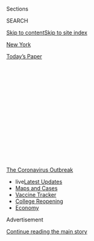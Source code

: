 <div id="app">

<div>

<div>

<div>

<div class="NYTAppHideMasthead css-1q2w90k e1suatyy0">

<div class="section css-ui9rw0 e1suatyy2">

<div class="css-eph4ug er09x8g0">

<div class="css-6n7j50">

</div>

<span class="css-1dv1kvn">Sections</span>

<div class="css-10488qs">

<span class="css-1dv1kvn">SEARCH</span>

</div>

[Skip to content](#site-content)[Skip to site index](#site-index)

</div>

<div id="masthead-section-label" class="css-1wr3we4 eaxe0e00">

[New
York](https://www.nytimes.com/section/nyregion)

</div>

<div class="css-10698na e1huz5gh0">

</div>

</div>

<div id="masthead-bar-one" class="section hasLinks css-15hmgas e1csuq9d3">

<div class="css-uqyvli e1csuq9d0">

</div>

<div class="css-1uqjmks e1csuq9d1">

</div>

<div class="css-9e9ivx">

[](https://myaccount.nytimes.com/auth/login?response_type=cookie&client_id=vi)

</div>

<div class="css-1bvtpon e1csuq9d2">

[Today’s
Paper](https://www.nytimes.com/section/todayspaper)

</div>

</div>

</div>

</div>

<div data-aria-hidden="false">

<div id="site-content" data-role="main">

<div>

<div class="css-1aor85t" style="opacity:0.000000001;z-index:-1;visibility:hidden">

<div class="css-1hqnpie">

<div class="css-epjblv">

<span class="css-17xtcya">[New
York](/section/nyregion)</span><span class="css-x15j1o">|</span><span class="css-fwqvlz">N.Y.C.
Schools, Nation’s Largest District, Will Not Fully Reopen in
Fall</span>

</div>

<div class="css-k008qs">

<div class="css-1iwv8en">

<span class="css-18z7m18"></span>

<div>

</div>

</div>

<span class="css-1n6z4y">https://nyti.ms/3fnOU3z</span>

<div class="css-1705lsu">

<div class="css-4xjgmj">

<div class="css-4skfbu" data-role="toolbar" data-aria-label="Social Media Share buttons, Save button, and Comments Panel with current comment count" data-testid="share-tools">

  - 
  - 
  - 
  - 
    
    <div class="css-6n7j50">
    
    </div>

  - 
  - 

</div>

</div>

</div>

</div>

</div>

</div>

<div id="NYT_TOP_BANNER_REGION" class="css-13pd83m">

<div>

<div id="styln-prism-menu-1592847958612" class="section interactive-content interactive-size-medium css-1edisqu">

<div class="css-17ih8de interactive-body">

<div id="scroll-container" class="css-1gj85ro">

[<span class="styln-title-wrap"><span class="css-1pje3qr">The
Coronavirus</span><span class="css-1pje3qr">
Outbreak</span></span>](https://www.nytimes.com/news-event/coronavirus?action=click&pgtype=Article&state=default&region=TOP_BANNER&context=storylines_menu)

  - <span class="css-kqxiym" data-emphasize="true">live</span>[Latest
    Updates](https://www.nytimes.com/2020/08/04/world/coronavirus-cases.html?action=click&pgtype=Article&state=default&region=TOP_BANNER&context=storylines_menu)
  - [Maps and
    Cases](https://www.nytimes.com/interactive/2020/us/coronavirus-us-cases.html?action=click&pgtype=Article&state=default&region=TOP_BANNER&context=storylines_menu)
  - [Vaccine
    Tracker](https://www.nytimes.com/interactive/2020/science/coronavirus-vaccine-tracker.html?action=click&pgtype=Article&state=default&region=TOP_BANNER&context=storylines_menu)
  - [College
    Reopening](https://www.nytimes.com/2020/08/02/us/covid-college-reopening.html?action=click&pgtype=Article&state=default&region=TOP_BANNER&context=storylines_menu)
  - [Economy](https://www.nytimes.com/live/2020/08/04/business/stock-market-today-coronavirus?action=click&pgtype=Article&state=default&region=TOP_BANNER&context=storylines_menu)

</div>

</div>

</div>

</div>

</div>

<div id="top-wrapper" class="css-1sy8kpn">

<div id="top-slug" class="css-l9onyx">

Advertisement

</div>

[Continue reading the main
story](#after-top)

<div class="ad top-wrapper" style="text-align:center;height:100%;display:block;min-height:250px">

<div id="top" class="place-ad" data-position="top" data-size-key="top">

</div>

</div>

<div id="after-top">

</div>

</div>

<div>

<div id="sponsor-wrapper" class="css-1hyfx7x">

<div id="sponsor-slug" class="css-19vbshk">

Supported by

</div>

[Continue reading the main
story](#after-sponsor)

<div id="sponsor" class="ad sponsor-wrapper" style="text-align:center;height:100%;display:block">

</div>

<div id="after-sponsor">

</div>

</div>

<div class="css-186x18t">

</div>

<div class="css-1vkm6nb ehdk2mb0">

# N.Y.C. Schools, Nation’s Largest District, Will Not Fully Reopen in Fall

</div>

Classroom attendance in September will be limited to only one to three
days a week in an effort to continue to curb the outbreak, the mayor
said.

![<span class="css-16f3y1r e13ogyst0">Mayor Bill de Blasio said
classroom attendance in New York City will be limited to only one to
three days a week as a way to slow the spread of
coronavirus.</span><span class="css-cch8ym"><span class="css-1dv1kvn">Credit</span><span class="css-cnj6d5 e1z0qqy90" itemprop="copyrightHolder"><span class="css-1ly73wi e1tej78p0">Credit...</span><span>Juan
Arredondo for The New York
Times</span></span></span>](https://static01.nyt.com/images/2020/07/08/nyregion/08NYVIRUS-SCHOOLS-REOPENING1/08NYVIRUS-SCHOOLS-REOPENING1-videoSixteenByNine3000.jpg)

<div class="css-18e8msd">

<div class="css-vp77d3 epjyd6m0">

<div class="css-hus3qt ey68jwv0" data-aria-hidden="true">

[![Eliza
Shapiro](https://static01.nyt.com/images/2018/12/28/multimedia/author-eliza-shapiro/author-eliza-shapiro-thumbLarge.png
"Eliza Shapiro")](https://www.nytimes.com/by/eliza-shapiro)

</div>

<div class="css-1baulvz">

By [<span class="css-1baulvz last-byline" itemprop="name">Eliza
Shapiro</span>](https://www.nytimes.com/by/eliza-shapiro)

</div>

</div>

  - 
    
    <div class="css-ld3wwf e16638kd2">
    
    Published July 8, 2020Updated July 17,
    2020
    
    </div>

  - 
    
    <div class="css-4xjgmj">
    
    <div class="css-pvvomx" data-role="toolbar" data-aria-label="Social Media Share buttons, Save button, and Comments Panel with current comment count" data-testid="share-tools">
    
      - 
      - 
      - 
      - 
        
        <div class="css-6n7j50">
        
        </div>
    
      - 
      - 
    
    </div>
    
    </div>

</div>

</div>

<div class="section meteredContent css-1r7ky0e" name="articleBody" itemprop="articleBody">

<div class="css-1fanzo5 StoryBodyCompanionColumn">

<div class="css-53u6y8">

About four months after 1.1 million New York City children [were forced
into online
learning](https://www.nytimes.com/2020/03/15/nyregion/nyc-schools-closed.html),
Mayor Bill de Blasio announced on Wednesday that public schools would
still not fully
[reopen](https://www.nytimes.com/article/new-york-phase-reopening.html)
in September, saying that classroom attendance would instead be limited
to only one to three days a week in an effort to continue to curb the
coronavirus outbreak.

The mayor’s release of his plan for the system, by far the nation’s
largest, [capped weeks of intense debate among elected officials,
educators and public health
experts](https://www.nytimes.com/2020/07/06/nyregion/nyc-school-reopening-plan.html)
over how to bring children back safely to 1,800 public schools.

The decision to opt for only a [partial
reopening](https://www.nytimes.com/2020/07/17/nyregion/phase-4-nyc-reopen.html),
which is most likely the only way to accommodate students in school
buildings while maintaining social distancing, may hinder hundreds of
thousands of parents from returning to their pre-pandemic work lives,
undermining the recovery of the [sputtering local
economy](https://www.nytimes.com/2020/07/07/nyregion/nyc-unemployment.html).

Still, the staggered schedules in [New York
City](https://www.nytimes.com/article/new-york-phase-reopening.html)
schools for September reflect a [growing trend among school systems,
universities and colleges around the
country](https://www.nytimes.com/2020/06/26/us/coronavirus-schools-reopen-fall.html),
which are all trying to find ways of balancing the urgent need to bring
students back to classrooms and campuses while also reducing density to
prevent the spread of the virus.

</div>

</div>

<div class="css-1fanzo5 StoryBodyCompanionColumn">

<div class="css-53u6y8">

“Everyone is looking to the public school system to indicate the bigger
direction of New York City,” Mr. de Blasio said Wednesday.

Under the mayor’s plan, there will probably be no more than a dozen
people in a classroom at a time, including teachers and aides, a stark
change from typical class size in New York City schools, which can hover
around 30 children.

Educators widely consider online learning to be a poor substitute for
the classroom, especially for younger children and [those with special
needs](https://www.nytimes.com/2020/04/16/nyregion/special-education-coronavirus-nyc.html).
The shift has also created enormous challenges for parents who have
struggled helping their children learn even as they have had to maintain
jobs from home or, if they are essential workers, had to scramble for
child care.

Still, like New York City’s, [many school districts around the country
are planning on not reopening
fully](https://www.nytimes.com/2020/06/26/us/coronavirus-schools-reopen-fall.html),
and instead will use a mix of in-person and remote learning
indefinitely.

President Trump threatened on Wednesday [to cut off federal funding to
school districts that do not reopen in person this
fall](https://www.nytimes.com/2020/07/08/us/politics/trump-schools-reopening.html).
On Tuesday he said that the social, psychological and educational costs
of keeping children at home would be worse than the virus itself.
Education policy is largely controlled by state and local officials, so
Mr. Trump does not have authority over whether systems reopen.

</div>

</div>

<div class="css-1fanzo5 StoryBodyCompanionColumn">

<div class="css-53u6y8">

The details of
[reopening](https://www.nytimes.com/2020/07/16/upshot/coronavirus-school-reopening-private-public-gap.html)
will vary widely between districts depending on the virus’ spread, which
is why a return to school may look very different in New York, where
transmission is currently low, than in Phoenix, where cases are
increasing.

<div id="NYT_MAIN_CONTENT_1_REGION" class="css-9tf9ac">

<div>

<div id="styln-covid-updates-world" class="section interactive-content interactive-size-medium css-1ftcdic">

<div class="css-17ih8de interactive-body">

<div id="styln-briefing-block" data-asset-id="QXJ0aWNsZTpueXQ6Ly9hcnRpY2xlLzNhNGMwYWI5LWIwY2QtNWQwOS1hZTgwLTdjMGU3ZTA1OWQ2OA==">

<div class="briefing-block-header-section">

# [Latest Updates: Global Coronavirus Outbreak](https://www.nytimes.com/2020/08/04/world/coronavirus-cases.html?action=click&pgtype=Article&state=default&region=MAIN_CONTENT_1&context=storylines_live_updates)

<div class="briefing-block-ts">

Updated 2020-08-04T19:54:55.182Z

</div>

</div>

  - [Public and private schools in Maryland and elsewhere are divided
    over in-person
    instruction.](https://www.nytimes.com/2020/08/04/world/coronavirus-cases.html?action=click&pgtype=Article&state=default&region=MAIN_CONTENT_1&context=storylines_live_updates#link-4825b93)
  - [N.Y.C.’s health commissioner resigns after clashing with the mayor
    over the
    virus.](https://www.nytimes.com/2020/08/04/world/coronavirus-cases.html?action=click&pgtype=Article&state=default&region=MAIN_CONTENT_1&context=storylines_live_updates#link-4d1eafa8)
  - [‘Long days, long nights’: Washington prepares for a prolonged fight
    over virus
    relief.](https://www.nytimes.com/2020/08/04/world/coronavirus-cases.html?action=click&pgtype=Article&state=default&region=MAIN_CONTENT_1&context=storylines_live_updates#link-6b644638)

<div class="briefing-block-footer">

<div class="briefing-block-footer-meta">

[See more
updates](https://www.nytimes.com/2020/08/04/world/coronavirus-cases.html?action=click&pgtype=Article&state=default&region=MAIN_CONTENT_1&context=storylines_live_updates)

</div>

<div class="briefing-block-briefinglinks">

<span>More live coverage:</span>
[Markets](https://www.nytimes.com/live/2020/08/04/business/stock-market-today-coronavirus?action=click&pgtype=Article&state=default&region=MAIN_CONTENT_1&context=storylines_live_updates)

</div>

</div>

</div>

</div>

</div>

</div>

</div>

In New York, [Gov. Andrew M.
Cuomo](https://www.nytimes.com/2020/07/14/arts/design/cuomo-covid-poster-new-york.html)
has authority over when schools across the state, including in New York
City, can reopen. Mr. Cuomo and Mr. de Blasio have [long feuded over
schools](https://www.nytimes.com/2020/04/12/nyregion/schools-cuomo-de-blasio-nyc-coronavirus.html),
and Mr. Cuomo could still halt the mayor’s timeline for
[reopening](https://www.nytimes.com/2020/07/16/upshot/coronavirus-school-reopening-private-public-gap.html).

The governor did not contradict Mr. de Blasio on Wednesday. Instead, he
reiterated that he has the ultimate decision about whether to reopen
schools at all, and that his office will make those decisions in the
first week of August. The governor said he expected some parents to
decide whether to send their children back to school in person the night
before reopening.

Under Mr. de Blasio’s plan, school principals will spend July
determining which of three staggered schedule options to adopt. That
decision will depend on how many students and staff can fit into school
buildings while social distancing, and on how many families want their
children to return to school in the first place.

School leaders will let parents know in August which days children can
report to school, and which days they will learn remotely.

The city’s models are based on current federal guidelines that recommend
six feet of distance between students.

After Mr. Trump said the Centers for Disease Control and Prevention’s
school reopening guidelines were too onerous, Vice President Mike Pence
said Wednesday [that the C.D.C. would issue updated guidelines on
schools next
week](https://www.nytimes.com/2020/07/08/world/coronavirus-updates.html?action=click&module=Top%20Stories&pgtype=Homepage).
If the guidance is more relaxed, it could mean that New York and other
districts across the country may be able to accommodate more children in
person come fall — if districts believe the new recommendations are
safe.

</div>

</div>

<div class="css-1fanzo5 StoryBodyCompanionColumn">

<div class="css-53u6y8">

Officials in Massachusetts, for example, [have already said schools
could reopen there with at least three feet of
distance](https://www.npr.org/2020/07/02/886845449/massachusetts-education-commissioner-on-states-plan-to-reopen-schools-in-the-fal)
between children.

Schools that can accommodate at least half of the student body with
distancing guidelines will be able to educate children in person two or
three days every week, while schools that can fit only about a third of
students will have children attend one or two days a week.

A [relatively small number of students with special
needs](https://www.nytimes.com/2020/04/16/nyregion/special-education-coronavirus-nyc.html)
in schools that already had very small class sizes could return for
alternating full weeks or even full-time.

Though school is scheduled to begin in early September, the options
announced Wednesday could still change significantly.

After New York become the national epicenter of the pandemic this
spring, the city flattened the curve significantly, but a significant
drop — or spike — could alter how schools reopen.

City Hall does not yet know precisely how many parents are planning to
keep their children home from school but will begin formally asking
families next week. If the number of students who opt for full-time
remote learning turns out to be much higher or lower than anticipated,
the models could change again. Like many urban school districts, New
York has moved away from neighborhood high schools to schools that admit
students from all over the city — many of whom have long trips on public
transportation.

Reopening public schools, even in a limited capacity, is the biggest and
most complex obstacle on New York’s long path to a full reopening.

</div>

</div>

<div class="css-1fanzo5 StoryBodyCompanionColumn">

<div class="css-53u6y8">

The vast majority of the city’s public school students are low-income,
and many of their parents and caretakers are essential workers who had
little choice but to report to work even at the height of the pandemic.

A Department of Education survey of about 400,000 parents found that
about 75 percent of families are tentatively willing to send their
children back to school.

Perhaps the biggest unanswered question of the reopening effort is how
working families will find child care for the days when their children
cannot be physically present in school. Mr. de Blasio said the city
would look to maximize classroom space wherever it can, but
acknowledged, “this is something we’re going to be building as we go
along.”

[New York is experiencing its worst financial disaster since
the 1970s](https://www.nytimes.com/2020/07/07/nyregion/nyc-unemployment.html),
and getting as many people back to work as possible is an urgent
priority for Mr. de Blasio’s
administration.

<div id="NYT_MAIN_CONTENT_3_REGION" class="css-9tf9ac">

<div>

<div id="styln-prism-freeform-1594220623585" class="section interactive-content interactive-size-medium css-1ftcdic">

<div class="css-17ih8de interactive-body">

<div id="prism-freeform-block-85410" class="css-19mumt8" data-role="complementary" data-storyline="The Coronavirus Outbreak" data-truncated="true" tabindex="0">

<div class="css-a8d9oz">

<div class="css-eb027h">

[](https://www.nytimes.com/news-event/coronavirus?action=click&pgtype=Article&state=default&region=MAIN_CONTENT_3&context=storylines_faq)

### The Coronavirus Outbreak ›

#### Frequently Asked Questions

Updated August 4, 2020

  - #### I have antibodies. Am I now immune?
    
      - As of right now,[that seems likely, for at least several
        months.](https://www.nytimes.com/2020/07/22/health/covid-antibodies-herd-immunity.html?action=click&pgtype=Article&state=default&region=MAIN_CONTENT_3&context=storylines_faq)
        There have been frightening accounts of people suffering what
        seems to be a second bout of Covid-19. But experts say these
        patients may have a drawn-out course of infection, with the
        virus taking a slow toll weeks to months after initial exposure.
        People infected with the coronavirus typically
        [produce](https://www.nature.com/articles/s41586-020-2456-9)
        immune molecules called antibodies, which are [protective
        proteins made in response to an
        infection](https://www.nytimes.com/2020/05/07/health/coronavirus-antibody-prevalence.html?action=click&pgtype=Article&state=default&region=MAIN_CONTENT_3&context=storylines_faq)[.
        These antibodies
        may](https://www.nytimes.com/2020/05/07/health/coronavirus-antibody-prevalence.html?action=click&pgtype=Article&state=default&region=MAIN_CONTENT_3&context=storylines_faq)
        last in the body [only two to three
        months](https://www.nature.com/articles/s41591-020-0965-6),
        which may seem worrisome, but that’s perfectly normal after an
        acute infection subsides, said Dr. Michael Mina, an immunologist
        at Harvard University. It may be possible to get the coronavirus
        again, but it’s highly unlikely that it would be possible in a
        short window of time from initial infection or make people
        sicker the second time.

  - #### I’m a small-business owner. Can I get relief?
    
      - The [stimulus bills enacted in
        March](https://www.nytimes.com/article/small-business-loans-stimulus-grants-freelancers-coronavirus.html?action=click&pgtype=Article&state=default&region=MAIN_CONTENT_3&context=storylines_faq)
        offer help for the millions of American small businesses. Those
        eligible for aid are businesses and nonprofit organizations with
        fewer than 500 workers, including sole proprietorships,
        independent contractors and freelancers. Some larger companies
        in some industries are also eligible. The help being offered,
        which is being managed by the Small Business Administration,
        includes the Paycheck Protection Program and the Economic Injury
        Disaster Loan program. But lots of folks have [not yet seen
        payouts.](https://www.nytimes.com/interactive/2020/05/07/business/small-business-loans-coronavirus.html?action=click&pgtype=Article&state=default&region=MAIN_CONTENT_3&context=storylines_faq)
        Even those who have received help are confused: The rules are
        draconian, and some are stuck sitting on [money they don’t know
        how to
        use.](https://www.nytimes.com/2020/05/02/business/economy/loans-coronavirus-small-business.html?action=click&pgtype=Article&state=default&region=MAIN_CONTENT_3&context=storylines_faq)
        Many small-business owners are getting less than they expected
        or [not hearing anything at
        all.](https://www.nytimes.com/2020/06/10/business/Small-business-loans-ppp.html?action=click&pgtype=Article&state=default&region=MAIN_CONTENT_3&context=storylines_faq)

  - #### What are my rights if I am worried about going back to work?
    
      - Employers have to provide [a safe
        workplace](https://www.osha.gov/SLTC/covid-19/standards.html)
        with policies that protect everyone equally. [And if one of your
        co-workers tests positive for the coronavirus, the
        C.D.C.](https://www.nytimes.com/article/coronavirus-money-unemployment.html?action=click&pgtype=Article&state=default&region=MAIN_CONTENT_3&context=storylines_faq)
        has said that [employers should tell their
        employees](https://www.cdc.gov/coronavirus/2019-ncov/community/guidance-business-response.html)
        -- without giving you the sick employee’s name -- that they may
        have been exposed to the virus.

  - #### Should I refinance my mortgage?
    
      - [It could be a good
        idea,](https://www.nytimes.com/article/coronavirus-money-unemployment.html?action=click&pgtype=Article&state=default&region=MAIN_CONTENT_3&context=storylines_faq)
        because mortgage rates have [never been
        lower.](https://www.nytimes.com/2020/07/16/business/mortgage-rates-below-3-percent.html?action=click&pgtype=Article&state=default&region=MAIN_CONTENT_3&context=storylines_faq)
        Refinancing requests have pushed mortgage applications to some
        of the highest levels since 2008, so be prepared to get in line.
        But defaults are also up, so if you’re thinking about buying a
        home, be aware that some lenders have tightened their standards.

  - #### What is school going to look like in September?
    
      - It is unlikely that many schools will return to a normal
        schedule this fall, requiring the grind of [online
        learning](https://www.nytimes.com/2020/06/05/us/coronavirus-education-lost-learning.html?action=click&pgtype=Article&state=default&region=MAIN_CONTENT_3&context=storylines_faq),
        [makeshift child
        care](https://www.nytimes.com/2020/05/29/us/coronavirus-child-care-centers.html?action=click&pgtype=Article&state=default&region=MAIN_CONTENT_3&context=storylines_faq)
        and [stunted
        workdays](https://www.nytimes.com/2020/06/03/business/economy/coronavirus-working-women.html?action=click&pgtype=Article&state=default&region=MAIN_CONTENT_3&context=storylines_faq)
        to continue. California’s two largest public school districts —
        Los Angeles and San Diego — said on July 13, that [instruction
        will be remote-only in the
        fall](https://www.nytimes.com/2020/07/13/us/lausd-san-diego-school-reopening.html?action=click&pgtype=Article&state=default&region=MAIN_CONTENT_3&context=storylines_faq),
        citing concerns that surging coronavirus infections in their
        areas pose too dire a risk for students and teachers. Together,
        the two districts enroll some 825,000 students. They are the
        largest in the country so far to abandon plans for even a
        partial physical return to classrooms when they reopen in
        August. For other districts, the solution won’t be an
        all-or-nothing approach. [Many
        systems](https://bioethics.jhu.edu/research-and-outreach/projects/eschool-initiative/school-policy-tracker/),
        including the nation’s largest, New York City, are devising
        [hybrid
        plans](https://www.nytimes.com/2020/06/26/us/coronavirus-schools-reopen-fall.html?action=click&pgtype=Article&state=default&region=MAIN_CONTENT_3&context=storylines_faq)
        that involve spending some days in classrooms and other days
        online. There’s no national policy on this yet, so check with
        your municipal school system regularly to see what is happening
        in your
community.

<div id="styln-survey-component-85410" class="styln-survey-component" data-surveyname="faq" data-surveystoryline="coronavirus">

</div>

</div>

<div class="css-6mllg9">

</div>

<div class="css-pmm6ed">

<span class="css-5gimkt"></span>

</div>

</div>

</div>

</div>

</div>

</div>

</div>

Finding ways to plug the enormous gaps in child care is sure to be a
citywide effort that does not rely solely on the Department of
Education, since school buildings will be fully occupied by September.

The city will have to find other public and private space to accommodate
thousands of children a day. The city Board of Health recently
[authorized the reopening of child care
centers](https://ny.chalkbeat.org/2020/7/7/21316621/nyc-preschools-can-reopen),
but those centers have only a tiny fraction of the capacity the city
will need come September.

Anand Raghunath, a parent of two children who attend school in East
Harlem, spent Wednesday morning frantically plotting out child care
options for the fall.

</div>

</div>

<div class="css-1fanzo5 StoryBodyCompanionColumn">

<div class="css-53u6y8">

After he heard the mayor’s announcement, Mr. Raghunath said he turned to
his wife, who works in a hospital, and asked, “What are we going to do?”

He said the proposal, with students attending school physically for a
range of one to three days a week, does not allow his family to do much
specific planning. For now, Mr. Raghunath’s strategy is to have his
mother-in-law fly in from California and watch the children while he and
his wife work.

“We’re all at a standstill here,” he said.

Restarting school even a few days a week presents myriad logistical
hurdles.

Many of the city’s school buildings are over a century old, with poor
air ventilation and cramped classrooms and hallways. Drastic budget cuts
have left many schools with less money to hire teachers and staff — all
while the city estimates that about one in five current teachers will
receive medical exemptions to work remotely.

Schools Chancellor Richard A. Carranza said Wednesday that the city
would try to bring as many Department of Education employees with
teaching certificates into classrooms as possible.

Though union leaders have raised alarms about whether schools will have
enough personal protective gear and nurses to safely reopen, the city
has said it will deep clean schools each night and have sanitizer and
disinfectant in all classrooms and common spaces. Some teachers have
said they did not have enough resources to keep schools clean when the
virus was spreading in March.

“We can make up learning for students,” Mr. Carranza said. “We cannot
bring a student back who is infected and passes away.” All teachers and
students will be expected to wear masks throughout the school day come
fall.

</div>

</div>

<div class="css-1fanzo5 StoryBodyCompanionColumn">

<div class="css-53u6y8">

Mr. de Blasio on Wednesday laid out three schedules for principals to
consider.

The most generous model would apply to schools that can accommodate at
least half of their students while adhering to social distancing. In
that scenario, two cohorts of students would cycle in and out on
alternating days that remain consistent throughout the semester.

For example, one group might attend school on Tuesdays and Thursdays,
with the second group in classes on Wednesdays and Fridays, while
Mondays alternate weekly between the two groups.

More crowded schools will have three groups of students who attend
school just once or twice a week. Those students will all have five days
of in person instruction every three weeks, but some middle and high
school students might not be in school on any consistent day week to
week.

Mr. Cuomo will have some oversight regarding how New York’s hundreds of
private, parochial and charter schools plan to reopen this fall. There
are many charter schools that share buildings with district schools and
will likely have to follow the same basic staggering plans, though
charters in private spaces could have more flexibility.

Private schools that already had smaller class sizes and spacious
buildings may be able to accommodate more children in person than most
public schools.

</div>

</div>

<div>

</div>

</div>

<div>

</div>

<div>

</div>

<div>

</div>

<div>

<div id="bottom-wrapper" class="css-1ede5it">

<div id="bottom-slug" class="css-l9onyx">

Advertisement

</div>

[Continue reading the main
story](#after-bottom)

<div id="bottom" class="ad bottom-wrapper" style="text-align:center;height:100%;display:block;min-height:90px">

</div>

<div id="after-bottom">

</div>

</div>

</div>

</div>

</div>

## Site Index

<div>

</div>

## Site Information Navigation

  - [© <span>2020</span> <span>The New York Times
    Company</span>](https://help.nytimes.com/hc/en-us/articles/115014792127-Copyright-notice)

<!-- end list -->

  - [NYTCo](https://www.nytco.com/)
  - [Contact
    Us](https://help.nytimes.com/hc/en-us/articles/115015385887-Contact-Us)
  - [Work with us](https://www.nytco.com/careers/)
  - [Advertise](https://nytmediakit.com/)
  - [T Brand Studio](http://www.tbrandstudio.com/)
  - [Your Ad
    Choices](https://www.nytimes.com/privacy/cookie-policy#how-do-i-manage-trackers)
  - [Privacy](https://www.nytimes.com/privacy)
  - [Terms of
    Service](https://help.nytimes.com/hc/en-us/articles/115014893428-Terms-of-service)
  - [Terms of
    Sale](https://help.nytimes.com/hc/en-us/articles/115014893968-Terms-of-sale)
  - [Site
    Map](https://spiderbites.nytimes.com)
  - [Help](https://help.nytimes.com/hc/en-us)
  - [Subscriptions](https://www.nytimes.com/subscription?campaignId=37WXW)

</div>

</div>

</div>

</div>
